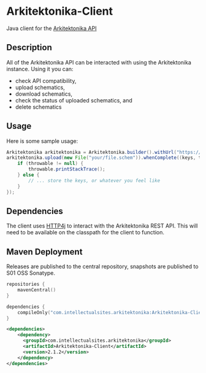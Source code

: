 # Arkitektonika-Client
Java client for the [Arkitektonika API](https://github.com/IntellectualSites/Arkitektonika)

## Description

All of the Arkitektonika API can be interacted with using the Arkitektonika instance. Using it you can:
- check API compatibility,
- upload schematics,
- download schematics,
- check the status of uploaded schematics, and
- delete schematics

## Usage

Here is some sample usage:

```java
Arkitektonika arkitektonika = Arkitektonika.builder().withUrl("https://your.url").build();
arkitektonika.upload(new File("your/file.schem")).whenComplete((keys, throwable) -> {
    if (throwable != null) {
        throwable.printStackTrace();
    } else {
        // ... store the keys, or whatever you feel like
    }
});
```

## Dependencies

The client uses [HTTP4j](https://github.com/Sauilitired/HTTP4J) to interact with the Arkitektonika
REST API. This will need to be available on the classpath for the client to function.

## Maven Deployment
Releases are published to the central repository, snapshots are published to S01 OSS Sonatype.

```kotlin
repositories {
    mavenCentral()
}

dependencies {
    compileOnly("com.intellectualsites.arkitektonika:Arkitektonika-Client:2.1.2")
}
```

```xml
<dependencies>
    <dependency>
      <groupId>com.intellectualsites.arkitektonika</groupId>
      <artifactId>Arkitektonika-Client</artifactId>
      <version>2.1.2</version>
    </dependency>
</dependencies>
```
